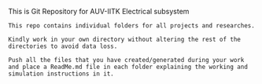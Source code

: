This is Git Repository for AUV-IITK Electrical subsystem

	This repo contains individual folders for all projects and researches. 

	Kindly work in your own directory without altering the rest of the directories to avoid data loss.

	Push all the files that you have created/generated during your work and place a ReadMe.md file in each folder explaining the working and simulation instructions in it.

